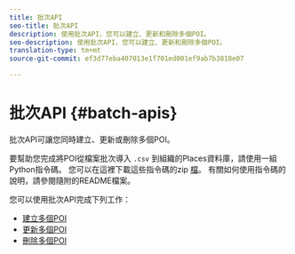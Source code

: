 ```yaml
---
title: 批次API
seo-title: 批次API
description: 使用批次API，您可以建立、更新和刪除多個POI。
seo-description: 使用批次API，您可以建立、更新和刪除多個POI。
translation-type: tm+mt
source-git-commit: ef3d77eba407013e1f701ed001ef9ab7b3818e07

---
```



# 批次API {#batch-apis}

批次API可讓您同時建立、更新或刪除多個POI。

要幫助您完成將POI從檔案批次導入 `.csv` 到組織的Places資料庫，請使用一組Python指令碼。 您可以在這裡下載這些指令碼的zip [檔](https://github.com/adobe/places-scripts)。 有關如何使用指令碼的說明，請參閱隨附的README檔案。

您可以使用批次API完成下列工作：

* [建立多個POI](/help/places-rest-apis/api-usage/manage-pois/batch-apis/create-multiple-pois.md)
* [更新多個POI](/help/places-rest-apis/api-usage/manage-pois/batch-apis/update-multiple-pois.md)
* [刪除多個POI](/help/places-rest-apis/api-usage/manage-pois/batch-apis/delete-multiple-pois.md)
